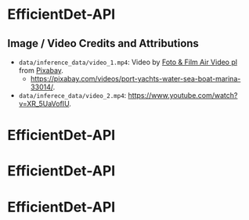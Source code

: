 # EfficientDet-API



## Image / Video Credits and Attributions

* `data/inference_data/video_1.mp4`: Video by <a href="https://pixabay.com/users/airvideopl-1994049/?utm_source=link-attribution&amp;utm_medium=referral&amp;utm_campaign=image&amp;utm_content=33014">Foto &amp; Film Air Video pl</a> from <a href="https://pixabay.com/?utm_source=link-attribution&amp;utm_medium=referral&amp;utm_campaign=image&amp;utm_content=33014">Pixabay</a>.
  * https://pixabay.com/videos/port-yachts-water-sea-boat-marina-33014/.
* `data/inferece_data/video_2.mp4`: https://www.youtube.com/watch?v=XR_5UaVofIU.
# EfficientDet-API
# EfficientDet-API
# EfficientDet-API

